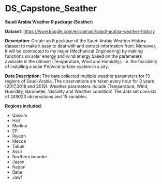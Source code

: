 # DS_Capstone_Seather
**Saudi Arabia Weather R package (Seather)**  


**Dataset**: https://www.kaggle.com/esraamadi/saudi-arabia-weather-history


**Description**: Create an R package of the Saudi Arabia Weather History dataset to make it easy to deal with and extract information from. Moreover, it will be connected to my major (Mechanical Engineering) by making functions on solar energy and wind energy based on the parameters available in the dataset (Temperature, Wind and Humidity). i.e. the feasibility of installing a solar PV/wind turbine system in a city.


**Data Description:**
The data collected multiple weather parameters for 13 regions of Saudi Arabia. The observations are taken every hour for 3 years (2017,2018 and 2019). Weather parameters include (Temperature, Wind, Humidity, Barometer, Visibility and Weather condition)  The data set consists of 249023 observations and 15 variables.


**Regions included**: 

* Qassim
* Hail
* Madina
* EP
* Riyadh
* Mecca
* Tabuk
* Assir
* Northern boarder
* Jazan
* Najran
* Baha
* Jawf
